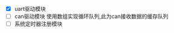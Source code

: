 <!--
 * @Author: your name
 * @Date: 2020-09-17 16:28:33
 * @LastEditTime: 2020-09-18 10:38:31
 * @LastEditors: Please set LastEditors
 * @Description: In User Settings Edit
 * @FilePath: \Demo_Std_Project\doc\README.md
-->
- [x] uart驱动模块
- [ ] can驱动模块
    使用数组实现循环队列,此为can接收数据的缓存队列
- [ ] 系统定时器注册模块